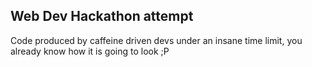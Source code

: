 ## Web Dev Hackathon attempt

Code produced by caffeine driven devs under an insane time limit, you already know how it is going to look ;P
